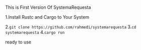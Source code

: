 This is First Version Of SystemaRequesta 

1.Install Rustc and Cargo to Your System

2.```git clone https://github.com/rahmedi/systemarequesta```
3.```cd systemarequesta```
4.```cargo run```

ready to use 
